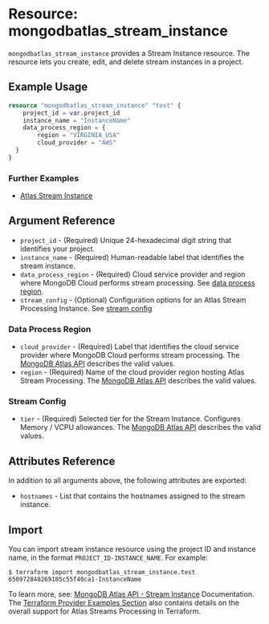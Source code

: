 # Resource: mongodbatlas_stream_instance

`mongodbatlas_stream_instance` provides a Stream Instance resource. The resource lets you create, edit, and delete stream instances in a project.

## Example Usage

```terraform
resource "mongodbatlas_stream_instance" "test" {
    project_id = var.project_id
	instance_name = "InstanceName"
	data_process_region = {
		region = "VIRGINIA_USA"
		cloud_provider = "AWS"
  }
}
```

### Further Examples
- [Atlas Stream Instance](https://github.com/mongodb/terraform-provider-mongodbatlas/tree/master/examples/mongodbatlas_stream_instance)

## Argument Reference

* `project_id` - (Required) Unique 24-hexadecimal digit string that identifies your project.
* `instance_name` - (Required) Human-readable label that identifies the stream instance.
* `data_process_region` - (Required) Cloud service provider and region where MongoDB Cloud performs stream processing. See [data process region](#data-process-region).
* `stream_config` - (Optional) Configuration options for an Atlas Stream Processing Instance. See [stream config](#stream-config)


### Data Process Region

* `cloud_provider` - (Required) Label that identifies the cloud service provider where MongoDB Cloud performs stream processing. The [MongoDB Atlas API](https://www.mongodb.com/docs/atlas/reference/api-resources-spec/#tag/Streams/operation/createStreamInstance) describes the valid values.
* `region` - (Required) Name of the cloud provider region hosting Atlas Stream Processing. The [MongoDB Atlas API](https://www.mongodb.com/docs/atlas/reference/api-resources-spec/#tag/Streams/operation/createStreamInstance) describes the valid values.

### Stream Config

* `tier` - (Required) Selected tier for the Stream Instance. Configures Memory / VCPU allowances. The [MongoDB Atlas API](https://www.mongodb.com/docs/atlas/reference/api-resources-spec/#tag/Streams/operation/createStreamInstance) describes the valid values.


## Attributes Reference

In addition to all arguments above, the following attributes are exported:

* `hostnames` - List that contains the hostnames assigned to the stream instance.

## Import

You can import stream instance resource using the project ID and instance name, in the format `PROJECT_ID-INSTANCE_NAME`. For example:

```
$ terraform import mongodbatlas_stream_instance.test 650972848269185c55f40ca1-InstanceName
```

To learn more, see: [MongoDB Atlas API - Stream Instance](https://www.mongodb.com/docs/atlas/reference/api-resources-spec/#tag/Streams/operation/createStreamInstance) Documentation. 
The [Terraform Provider Examples Section](https://github.com/mongodb/terraform-provider-mongodbatlas/blob/master/examples/mongodbatlas_stream_instance/atlas-streams-user-journey.md) also contains details on the overall support for Atlas Streams Processing in Terraform.

